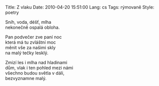 Title: Z vlaku
Date: 2010-04-20 15:51:00
Lang: cs
Tags: rýmovaně
Style: poetry

Sníh, voda, déšť, mlha<br>
nekonečně ospalá obloha.

Pan podvečer zve paní noc<br>
která má tu zvláštní moc<br>
měnit vše za našimi skly<br>
na malý tečky lesklý.

Zmizí les i mlha nad hladinami<br>
dům, vlak i ten pohled mezi námi<br>
všechno budou světla v dáli,<br>
bezvyznamne malý.
